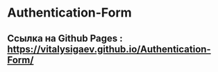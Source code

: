 # Authentication-Form
## Cсылка на Github Pages : https://vitalysigaev.github.io/Authentication-Form/
